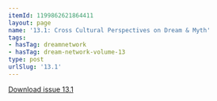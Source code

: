 ```yaml
---
itemId: 1199862621864411
layout: page
name: '13.1: Cross Cultural Perspectives on Dream & Myth'
tags:
- hasTag: dreamnetwork
- hasTag: dream-network-volume-13
type: post
urlSlug: '13.1'
---
```

<a href="files/pdfs/Volume_13/13.1-Dream-Network_Volume-13_No-1.pdf" download="">Download issue 13.1</a>